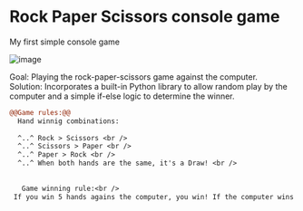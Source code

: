# Rock Paper Scissors console game
My first simple console game <br />


![image](https://user-images.githubusercontent.com/119063181/215332762-29ec6aa7-727b-4c1c-98fb-4fbc23bb304a.png)



Goal: Playing the rock-paper-scissors game against the computer. <br />
Solution: Incorporates a built-in Python library to allow random play by the computer and a simple if-else logic to determine the winner. <br />

```diff
@@Game rules:@@
  Hand winnig combinations:
  
  ^..^ Rock > Scissors <br />
  ^..^ Scissors > Paper <br />
  ^..^ Paper > Rock <br />
  ^..^ When both hands are the same, it's a Draw! <br />
  
   
   Game winning rule:<br />
 If you win 5 hands agains the computer, you win! If the computer wins 5 hands against you, you lose!
  
